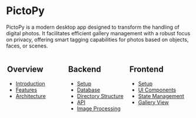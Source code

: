 # PictoPy
PictoPy is a modern desktop app designed to transform the handling of digital photos.
It facilitates efficient gallery management with a robust focus on privacy,
offering smart tagging capabilities for photos based on objects, faces, or scenes.
<div style="display:flex; margin:0 auto; justify-content: center;">
    <div style="width:33%">
        <h2>Overview</h2>
        <ul>
            <li><a href='./overview/introduction'>
                   Introduction
                 </a>
            </li>
            <li><a href='./overview/features'>
                   Features
                 </a>
            </li>
            <li><a href='./overview/architecture'>
                   Architecture
                 </a>
            </li>
        </ul>
    </div>
    <div style="width:33%">
        <h2>Backend</h2>
        <ul>
            <li>
                <a href="./backend/setup">
                    Setup
                </a>
            </li>
            <li>
                <a href="./backend/database">
                    Database
                </a>
            </li>
            <li>
                <a href="./backend/directory-structure">
                    Directory Structure
                </a>
            </li>
            <li>
                <a href="./backend/api">
                    API
                </a>
            </li>
            <li>
                <a href="./backend/image-processing">
                    Image Processing
                </a>
            </li>
        </ul>
    </div>
    <div style="width:33%">
        <h2>Frontend</h2>
        <ul>
            <li>
                <a href="./frontend/setup">
                    Setup
                </a>
            </li>
            <li>
                <a href="./frontend/ui-components">
                    UI Components
                </a>
            </li>
            <li>
                <a href="./frontend/state-management">
                    State Management
                </a>
            </li>
            <li>
                <a href="./frontend/gallery-view">
                    Gallery View
                </a>
            </li>
        </ul>
    </div>
</div>
